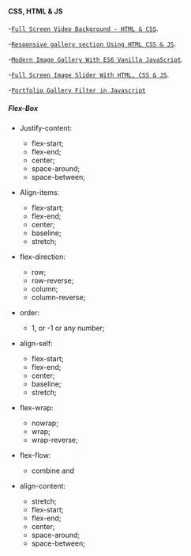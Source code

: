 #### CSS, HTML & JS

-[`Full Screen Video Background - HTML & CSS`](https://www.youtube.com/watch?v=Gx_7GQtSdpc).

-[`Responsive gallery section Using HTML CSS & JS`](https://www.youtube.com/watch?v=mkqRpPdnggw).

-[`Modern Image Gallery With ES6 Vanilla JavaScript`](https://www.youtube.com/watch?v=afoxd5b0bJo).

-[`Full Screen Image Slider With HTML, CSS & JS`](https://www.youtube.com/watch?v=7ZO2RTMNSAY).

-[`Portfolio Gallery Filter in Javascript`](https://www.youtube.com/watch?v=icZRbxwHQ4s)




##### Flex-Box

* Justify-content:	
  * flex-start;
  * flex-end;
  * center;
  * space-around;
  * space-between;

* Align-items:
  * flex-start;
  * flex-end;
  * center;
  * baseline;
  * stretch;

* flex-direction:
  * row;
  * row-reverse;
  * column;
  * column-reverse;

* order:
  * 1, or -1 or any number;

* align-self:
  * flex-start;
  * flex-end;
  * center;
  * baseline;
  * stretch;

* flex-wrap:
  * nowrap;
  * wrap;
  * wrap-reverse;

* flex-flow:
  * combine <flex-direction> and <flex-wrap>

* align-content:
  * stretch;
  * flex-start;
  * flex-end;
  * center;
  * space-around;
  * space-between;
